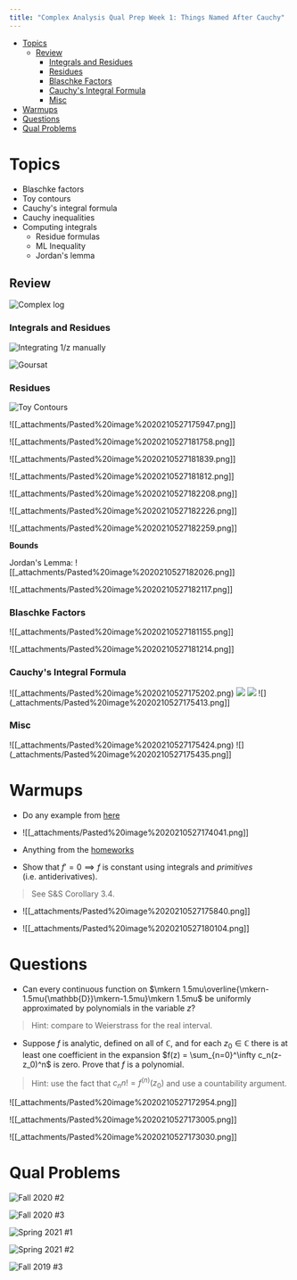 ```yaml
---
title: "Complex Analysis Qual Prep Week 1: Things Named After Cauchy"
---
```


-   [Topics](#topics)
    -   [Review](#review)
        -   [Integrals and Residues](#integrals-and-residues)
        -   [Residues](#residues)
        -   [Blaschke Factors](#blaschke-factors)
        -   [Cauchy's Integral Formula](#cauchys-integral-formula)
        -   [Misc](#misc)
-   [Warmups](#warmups)
-   [Questions](#questions)
-   [Qual Problems](#qual-problems)














# Topics

-   Blaschke factors
-   Toy contours
-   Cauchy's integral formula
-   Cauchy inequalities
-   Computing integrals
    -   Residue formulas
    -   ML Inequality
    -   Jordan's lemma

## Review

![Complex log](_attachments/Pasted%20image%2020210527180305.png)

### Integrals and Residues

![Integrating 1/z manually](_attachments/Pasted%20image%2020210527181024.png)

![Goursat](_attachments/Pasted%20image%2020210527175221.png)

### Residues

![Toy Contours](_attachments/Pasted%20image%2020210527175306.png)

![[_attachments/Pasted%20image%2020210527175947.png]]

![[_attachments/Pasted%20image%2020210527181758.png]]

![[_attachments/Pasted%20image%2020210527181839.png]]

![[_attachments/Pasted%20image%2020210527181812.png]]

![[_attachments/Pasted%20image%2020210527182208.png]]

![[_attachments/Pasted%20image%2020210527182226.png]]

![[_attachments/Pasted%20image%2020210527182259.png]]

**Bounds**

Jordan's Lemma: ![[_attachments/Pasted%20image%2020210527182026.png]]

![[_attachments/Pasted%20image%2020210527182117.png]]

### Blaschke Factors

![[_attachments/Pasted%20image%2020210527181155.png]]

![[_attachments/Pasted%20image%2020210527181214.png]]

### Cauchy's Integral Formula

![[_attachments/Pasted%20image%2020210527175202.png) ![](_attachments/Pasted%20image%2020210527175341.png) ![](_attachments/Pasted%20image%2020210527175355.png) ![](_attachments/Pasted%20image%2020210527175413.png]]

### Misc

![[_attachments/Pasted%20image%2020210527175424.png) ![](_attachments/Pasted%20image%2020210527175435.png]]

# Warmups

-   Do any example from [here](http://home.iitk.ac.in/~psraj/mth102/lecture_notes/comp8.pdf)

-   ![[_attachments/Pasted%20image%2020210527174041.png]]

-   Anything from the [homeworks](https://www.notion.so/Complex-Analysis-3ca8032a73fc4366836a9f5085f5e601)

-   Show that $f'=0 \implies f$ is constant using integrals and *primitives* (i.e. antiderivatives).

> See S&S Corollary 3.4.

-   ![[_attachments/Pasted%20image%2020210527175840.png]]

-   ![[_attachments/Pasted%20image%2020210527180104.png]]

# Questions

-   Can every continuous function on $\mkern 1.5mu\overline{\mkern-1.5mu{\mathbb{D}}\mkern-1.5mu}\mkern 1.5mu$ be uniformly approximated by polynomials in the variable $z$?

> Hint: compare to Weierstrass for the real interval.

-   Suppose $f$ is analytic, defined on all of ${\mathbb{C}}$, and for each $z_0 \in {\mathbb{C}}$ there is at least one coefficient in the expansion $f(z) = \sum_{n=0}^\infty c_n(z-z_0)^n$ is zero. Prove that $f$ is a polynomial.

> Hint: use the fact that $c_n n! = f^{(n)}(z_0)$ and use a countability argument.

![[_attachments/Pasted%20image%2020210527172954.png]]

![[_attachments/Pasted%20image%2020210527173005.png]]

![[_attachments/Pasted%20image%2020210527173030.png]]

# Qual Problems

![Fall 2020 \#2](_attachments/Pasted%20image%2020210527173251.png)

![Fall 2020 \#3](_attachments/Pasted%20image%2020210527173330.png)

![Spring 2021 \#1](_attachments/Pasted%20image%2020210527173157.png)

![Spring 2021 \#2](_attachments/Pasted%20image%2020210527173111.png)

![Fall 2019 \#3](_attachments/Pasted%20image%2020210527173427.png)
